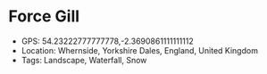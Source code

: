 # Force Gill

- GPS: 54.23222777777778,-2.3690861111111112
- Location: Whernside, Yorkshire Dales, England, United Kingdom
- Tags: Landscape, Waterfall, Snow
